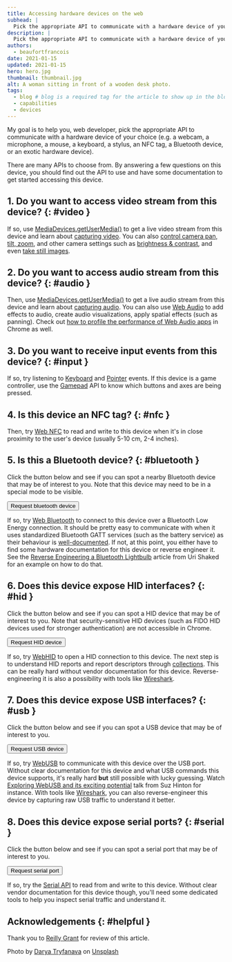 ```yaml
---
title: Accessing hardware devices on the web
subhead: |
  Pick the appropriate API to communicate with a hardware device of your choice.
description: |
  Pick the appropriate API to communicate with a hardware device of your choice.
authors:
  - beaufortfrancois
date: 2021-01-15
updated: 2021-01-15
hero: hero.jpg
thumbnail: thumbnail.jpg
alt: A woman sitting in front of a wooden desk photo.
tags:
  - blog # blog is a required tag for the article to show up in the blog.
  - capabilities
  - devices
---
```


My goal is to help you, web developer, pick the appropriate API to communicate
with a hardware device of your choice (e.g. a webcam, a microphone, a mouse, a
keyboard, a stylus, an NFC tag, a Bluetooth device, or an exotic hardware
device).

There are many APIs to choose from. By answering a few questions on this device, you
should find out the API to use and have some documentation to get started
accessing this device.

## 1. Do you want to access video stream from this device? {: #video }

If so, use [MediaDevices.getUserMedia()] to get a live video stream from this
device and learn about [capturing video]. You can also [control camera pan,
tilt, zoom], and other camera settings such as [brightness & contrast], and even
[take still images].

## 2. Do you want to access audio stream from this device? {: #audio }

Then, use [MediaDevices.getUserMedia()] to get a live audio stream from this
device and learn about [capturing audio]. You can also use [Web Audio] to add
effects to audio, create audio visualizations, apply spatial effects (such as
panning). Check out [how to profile the performance of Web Audio apps] in Chrome
as well.

## 3. Do you want to receive input events from this device? {: #input }

If so, try listening to [Keyboard] and [Pointer] events. If this device is a game
controller, use the [Gamepad] API to know which buttons and axes are being
pressed.

## 4. Is this device an NFC tag? {: #nfc }

Then, try [Web NFC] to read and write to this device when it's in close
proximity to the user's device (usually 5-10 cm, 2-4 inches).

## 5. Is this a Bluetooth device? {: #bluetooth }

Click the button below and see if you can spot a nearby Bluetooth device that
may be of interest to you. Note that this device may need to be in a special
mode to be visible.

<div class="w-text--center">
<button class="w-button w-button--secondary w-button--with-icon"
data-icon="bluetooth" onclick="navigator?.bluetooth?.requestDevice({ acceptAllDevices:true })
|| alert('This browser does not support Web Bluetooth. Try Chrome.')">
Request bluetooth device
</button>
</div>

If so, try [Web Bluetooth] to connect to this device over a Bluetooth Low Energy
connection. It should be pretty easy to communicate with when it uses
standardized Bluetooth GATT services (such as the battery service) as their
behaviour is [well-documented]. If not, at this point, you either have to find
some hardware documentation for this device or reverse engineer it. See the [Reverse
Engineering a Bluetooth Lightbulb] article from Uri Shaked for an example on how to do that.

## 6. Does this device expose HID interfaces? {: #hid }

Click the button below and see if you can spot a HID device that may be of
interest to you. Note that security-sensitive HID devices (such as FIDO HID
devices used for stronger authentication) are not accessible in Chrome.

<div class="w-text--center">
<button class="w-button w-button--secondary w-button--with-icon"
data-icon="videogame_asset" onclick="navigator?.hid?.requestDevice({ filters: [] })
|| alert('This browser does not support WebHID. Try Chrome on desktop.')">
Request HID device
</button>
</div>

If so, try [WebHID] to open a HID connection to this device. The next step is to
understand HID reports and report descriptors through [collections]. This can be
really hard without vendor documentation for this device. Reverse-engineering it
is also a possibility with tools like [Wireshark].

## 7. Does this device expose USB interfaces? {: #usb }

Click the button below and see if you can spot a USB device that may be of
interest to you.

<div class="w-text--center">
<button class="w-button w-button--secondary w-button--with-icon"
data-icon="usb" onclick="navigator?.usb?.requestDevice({ filters: [] })
|| alert('This browser does not support WebUSB. Try Chrome.')">
Request USB device
</button>
</div>

If so, try [WebUSB] to communicate with this device over the USB port. Without
clear documentation for this device and what USB commands this device supports,
it's really hard **but** still possible with lucky guessing. Watch [Exploring
WebUSB and its exciting potential] talk from Suz Hinton for instance. With tools
like [Wireshark], you can also reverse-engineer this device by capturing raw USB
traffic to understand it better.

## 8. Does this device expose serial ports? {: #serial }

Click the button below and see if you can spot a serial port that may be of
interest to you.

<div class="w-text--center">
<button class="w-button w-button--secondary w-button--with-icon"
data-icon="developer_board" onclick="navigator?.serial?.requestPort({ filters: [] })
|| alert('This browser does not support the Serial API. Try Chrome on desktop.')">
Request serial port
</button>
</div>

If so, try the [Serial API] to read from and write to this device. Without clear
vendor documentation for this device though, you'll need some dedicated tools to
help you inspect serial traffic and understand it.

## Acknowledgements {: #helpful }

Thank you to [Reilly Grant](https://github.com/reillyeon) for review of this article.

<span>Photo by <a
href="https://unsplash.com/@darya_tryfanava?utm_source=unsplash&amp;utm_medium=referral&amp;utm_content=creditCopyText">Darya
Tryfanava</a> on <a
href="https://unsplash.com/?utm_source=unsplash&amp;utm_medium=referral&amp;utm_content=creditCopyText">Unsplash</a></span>


[MediaDevices.getUserMedia()]: https://developer.mozilla.org/en-US/docs/Web/API/MediaDevices/getUserMedia
[capturing video]: https://www.html5rocks.com/en/tutorials/getusermedia/intro/
[control camera pan, tilt, zoom]: /camera-pan-tilt-zoom/
[brightness & contrast]: https://developers.google.com/web/updates/2016/12/imagecapture
[take still images]: https://beaufortfrancois.github.io/sandbox/image-capture/playground
[capturing audio]: https://www.html5rocks.com/en/tutorials/getusermedia/intro/
[Web Audio]: https://developer.mozilla.org/en-US/docs/Web/API/Web_Audio_API
[how to profile the performance of Web Audio apps]: /profiling-web-audio-apps-in-chrome/
[Keyboard]: https://developer.mozilla.org/en-US/docs/Web/API/KeyboardEvent
[Pointer]: https://developer.mozilla.org/en-US/docs/Web/API/Pointer_events
[Gamepad]: /gamepad/
[Web NFC]: /nfc/
[Web Bluetooth]: /bluetooth/
[well-documented]: https://www.bluetooth.com/specifications/gatt/
[Reverse Engineering a Bluetooth Lightbulb]: https://urish.medium.com/reverse-engineering-a-bluetooth-lightbulb-56580fcb7546
[WebHID]: /hid/
[collections]: https://webhid-collections.glitch.me/
[Wireshark]: https://gitlab.com/wireshark/wireshark/-/wikis/CaptureSetup/USB
[WebUSB]: /usb/
[Exploring WebUSB and its exciting potential]: https://www.youtube.com/watch?v=IpfZ8Nj3uiE
[Serial API]: /serial/
